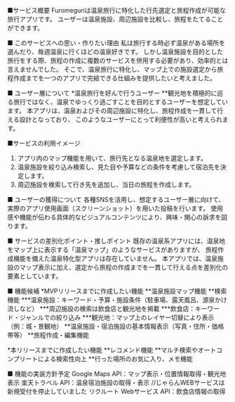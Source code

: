 ■サービス概要
Furomeguriは温泉旅行に特化した行先選定と旅程作成が可能な旅行アプリです。
ユーザーは温泉施設、周辺施設を比較し、旅程をたてることができます。

■ このサービスへの思い・作りたい理由
私は旅行する時必ず温泉がある場所を選んだり、毎週温泉に行くほどの温泉好きです。
しかし温泉施設を目的とした旅行をする際、旅程の作成に複数のサービスを併用する必要があり、効率的とは言えませんでした。
そこで、温泉旅行に特化し、マップ上での施設選定から旅程作成までを一つのアプリで完結できる仕組みを提供したいと考えました。

■ ユーザー層について
*温泉旅行を好んで行うユーザー
**観光地を積極的に巡る旅行ではなく、温泉でゆっくり過ごすことを目的とするユーザーを想定しています。
  本アプリは、温泉およびその周辺施設に特化し、旅程作成を一貫して行える設計となっており、
  このようなユーザーにとって利便性が高いと考えられます。

■サービスの利用イメージ
1. アプリ内のマップ機能を用いて、旅行先となる温泉地を選定します。
2. 温泉施設を絞り込み検索し、見た目や予算などの条件を考慮して宿泊先を決定します。
3. 周辺施設を検索して行き先を追加し、当日の旅程を作成します。

■ ユーザーの獲得について
各種SNSを活用し、想定するユーザー層に向けて、実際のアプリ使用画面（スクリーンショット）を用いた投稿を行います。
使用感や機能が伝わる具体的なビジュアルコンテンツにより、興味・関心の訴求を図ります。

■ サービスの差別化ポイント・推しポイント
既存の温泉系アプリには、温泉地をマップ上に表示する「温泉マップ」のようなサービスがありますが、
旅程作成機能を備えた温泉特化型アプリは存在していません。
本アプリでは、温泉施設のマップ表示に加え、選定から旅程の作成までを一貫して行える点を差別化の要素としています。

■ 機能候補
*MVPリリースまでに作成したい機能
**温泉施設マップ機能
**検索機能
***温泉施設：キーワード・予算・施設条件（駐車場、露天風呂、源泉かけ流しなど）
***周辺施設の検索は飲食店と観光地を掲載
***飲食店：キーワード・ジャンルでの絞り込み
***観光地：マップ上のレイヤー切替により表示（例：城・景観地）
**温泉施設・宿泊施設の基本情報表示（写真・住所・価格帯等）
**旅程作成・編集機能

*本リリースまでに作成したい機能
**レコメンド機能
**マルチ検索やオートコンプリートによる検索性向上
**行った場所のお気に入り、メモ機能

■ 機能の実装方針予定
Google Maps API：マップ表示・位置情報取得・観光地表示
楽天トラベル API：温泉宿泊施設の取得・表示 //じゃらんWEBサービスは新規受付を停止していました
リクルート Webサービス API：飲食店情報の取得